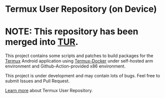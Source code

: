 # Termux User Repository (on Device)

# NOTE: This repository has been merged into [TUR](https://github.com/termux-user-repository/tur).

This project contains some scripts and patches to build packages for the [Termux](https://github.com/termux/termux-app)
Android application using [Termux-Docker](https://github.com/termux/termux-docker) under self-hosted arm environment
and Github-Action-provided x86 environment.

This project is under development and may contain lots of bugs. Feel free to submit Issues and Pull Request.

[Learn more](https://github.com/termux-user-repository/tur) about Termux User Repository.
